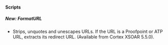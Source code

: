 #### Scripts
##### New: FormatURL
- Strips, unquotes and unescapes URLs. If the URL is a Proofpoint or ATP URL, extracts its redirect URL. (Available from Cortex XSOAR 5.5.0).